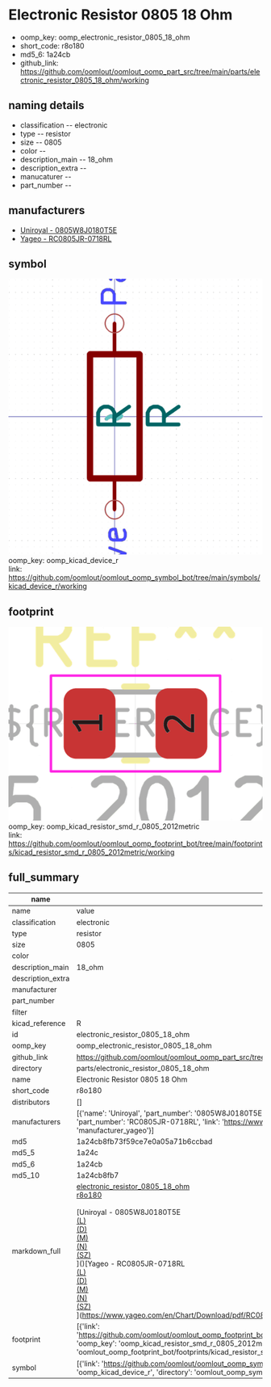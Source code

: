# Electronic Resistor 0805 18 Ohm

  
* oomp_key: oomp_electronic_resistor_0805_18_ohm 
* short_code: r8o180
* md5_6: 1a24cb  
* github_link: https://github.com/oomlout/oomlout_oomp_part_src/tree/main/parts/electronic_resistor_0805_18_ohm/working  
## naming details
* classification -- electronic
* type -- resistor
* size -- 0805
* color -- 
* description_main -- 18_ohm
* description_extra -- 
* manucaturer -- 
* part_number -- 


## manufacturers
* [Uniroyal - 0805W8J0180T5E]()  
* [Yageo - RC0805JR-0718RL](https://www.yageo.com/en/Chart/Download/pdf/RC0805JR-0718RL)  

## symbol

![](symbol/0/working/working_600.png)  
oomp_key: oomp_kicad_device_r  
link: https://github.com/oomlout/oomlout_oomp_symbol_bot/tree/main/symbols/kicad_device_r/working  

## footprint

![](footprint/0/working/working_600.png)  
oomp_key: oomp_kicad_resistor_smd_r_0805_2012metric  
link: https://github.com/oomlout/oomlout_oomp_footprint_bot/tree/main/footprints/kicad_resistor_smd_r_0805_2012metric/working  

## full_summary
| name | value | 
| --- | --- | 
| name | value | 
| classification | electronic | 
| type | resistor | 
| size | 0805 | 
| color |  | 
| description_main | 18_ohm | 
| description_extra |  | 
| manufacturer |  | 
| part_number |  | 
| filter |  | 
| kicad_reference | R | 
| id | electronic_resistor_0805_18_ohm | 
| oomp_key | oomp_electronic_resistor_0805_18_ohm | 
| github_link | https://github.com/oomlout/oomlout_oomp_part_src/tree/main/parts/electronic_resistor_0805_18_ohm/working | 
| directory | parts/electronic_resistor_0805_18_ohm | 
| name | Electronic Resistor 0805 18 Ohm | 
| short_code | r8o180 | 
| distributors | [] | 
| manufacturers | [{'name': 'Uniroyal', 'part_number': '0805W8J0180T5E', 'link': '', 'id': 'manufacturer_uniroyal'}, {'name': 'Yageo', 'part_number': 'RC0805JR-0718RL', 'link': 'https://www.yageo.com/en/Chart/Download/pdf/RC0805JR-0718RL', 'id': 'manufacturer_yageo'}] | 
| md5 | 1a24cb8fb73f59ce7e0a05a71b6ccbad | 
| md5_5 | 1a24c | 
| md5_6 | 1a24cb | 
| md5_10 | 1a24cb8fb7 | 
| markdown_full | [electronic_resistor_0805_18_ohm](https://github.com/oomlout/oomlout_oomp_part_src/tree/main/parts/electronic_resistor_0805_18_ohm/working)<br>[r8o180](https://github.com/oomlout/oomlout_oomp_part_src/tree/main/parts/electronic_resistor_0805_18_ohm/working)<br><br>[Uniroyal - 0805W8J0180T5E<br>[(L)<br>](https://www.lcsc.com/search?q=0805W8J0180T5E)[(D)<br>](https://www.digikey.com/en/products?,keywords=0805W8J0180T5E)[(M)<br>](https://www.mouser.com/Search/Refine?Keyword=0805W8J0180T5E)[(N)<br>](https://www.newark.com/search?st=0805W8J0180T5E)[(SZ)<br>](https://so.szlcsc.com/global.html?k=0805W8J0180T5E)]()[Yageo - RC0805JR-0718RL<br>[(L)<br>](https://www.lcsc.com/search?q=RC0805JR-0718RL)[(D)<br>](https://www.digikey.com/en/products?,keywords=RC0805JR-0718RL)[(M)<br>](https://www.mouser.com/Search/Refine?Keyword=RC0805JR-0718RL)[(N)<br>](https://www.newark.com/search?st=RC0805JR-0718RL)[(SZ)<br>](https://so.szlcsc.com/global.html?k=RC0805JR-0718RL)](https://www.yageo.com/en/Chart/Download/pdf/RC0805JR-0718RL) | 
| footprint | [{'link': 'https://github.com/oomlout/oomlout_oomp_footprint_bot/tree/main/foootprntss/kicad_resistor_smd_r_0805_2012metric', 'oomp_key': 'oomp_kicad_resistor_smd_r_0805_2012metric', 'directory': 'oomlout_oomp_footprint_bot/footprints/kicad_resistor_smd_r_0805_2012metric//working/working.kicad_mod'}] | 
| symbol | [{'link': 'https://github.com/oomlout/oomlout_oomp_symbol_bot/tree/main/symbols/kicad_device_r', 'oomp_key': 'oomp_kicad_device_r', 'directory': 'oomlout_oomp_symbol_bot/symbols/kicad_device_r//working/working.kicad_sym'}] | 
